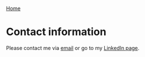 [Home](index.md)

# Contact information
Please contact me via [email](mailto:t.vanderzwaard@tudelft.nl) or go to my [LinkedIn page](https://www.linkedin.com/in/thomasvdzwaard/).
